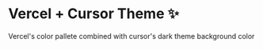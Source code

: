 # Vercel + Cursor Theme ✨

Vercel's color pallete combined with cursor's dark theme background color
